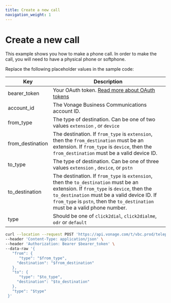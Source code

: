 ```yaml
---
title: Create a new call
navigation_weight: 1
---
```


# Create a new call

This example shows you how to make a phone call. In order to make the call, you will need to have a physical phone or softphone.

Replace the following placeholder values in the sample code:

| Key | Description |
| --- | ----------- |
| bearer_token      | Your OAuth token. [Read more about OAuth tokens](/getting-started/create-a-developer-account) |
| account_id        | The Vonage Business Communications account ID. |
| from_type         | The type of destination. Can be one of two values `extension` , or `device` |
| from_destination  | The destination. If  `from_type` is `extension`, then the `from_destination` must be an extension. If `from_type` is `device`, then the `from_destination` must be a valid device ID. | 
| to_type           | The type of destination. Can be one of three values `extension` , `device`, or `pstn` |
| to_destination    | The destination. If  `from_type` is `extension`, then the `to_destination` must be an extension. If `from_type` is `device`, then the `to_destination` must be a valid device ID. If `from_type` is `pstn`, then the `to_destination` must be a valid phone number. |
| type           | Should be one of `click2dial`, `click2dialme`, `odr` or `default` |

``` bash
curl --location --request POST 'https://api.vonage.com/t/vbc.prod/telephony/v3/cc/accounts/$account_id/calls' \
--header 'Content-Type: application/json' \
--header 'Authorization: Bearer $bearer_token' \
--data-raw '{  
   "from": {  
      "type": "$from_type",
     "destination": "$from_destination"
   },  
   "to": {  
      "type": "$to_type",
     "destination": "$to_destination"
   },  
   "type": "$type"  
 }'
```
